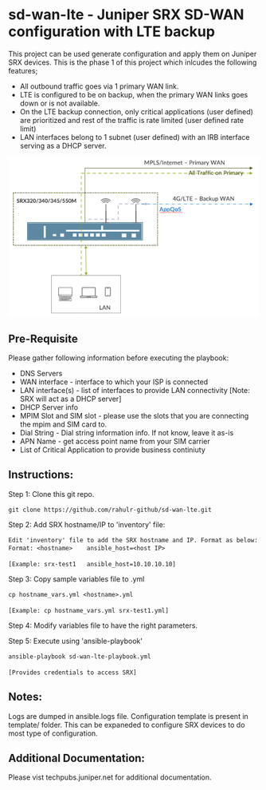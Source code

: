 # sd-wan-lte - Juniper SRX SD-WAN configuration with LTE backup

This project can be used generate configuration and apply them on Juniper SRX devices. 
  This is the phase 1 of this project which inlcudes the following features;
  - All outbound traffic goes via 1 primary WAN link.
  - LTE is configured to be on backup, when the primary WAN links goes down or is not available. 
  - On the LTE backup connection, only critical applications (user defined) are prioritized and rest of the traffic is rate limited (user defined rate limit) 
  - LAN interfaces belong to 1 subnet (user defined) with an IRB interface serving as a DHCP server. 

![](/images/sd-wan-lte-topo.png)

## Pre-Requisite 

Please gather following information before executing the playbook:

  - DNS Servers
  - WAN interface - interface to which your ISP is connected
  - LAN interface(s) - list of interfaces to provide LAN connectivity [Note: SRX will act as a DHCP server]
  - DHCP Server info
  - MPIM Slot and SIM slot - please use the slots that you are connecting the mpim and SIM card to. 
  - Dial String - Dial string information info. If not know, leave it as-is
  - APN Name - get access point name from your SIM carrier 
  - List of Critical Application to provide business continiuty 

## Instructions:
Step 1: Clone this git repo.

	git clone https://github.com/rahulr-github/sd-wan-lte.git

Step 2: Add SRX hostname/IP to 'inventory' file:

	Edit 'inventory' file to add the SRX hostname and IP. Format as below:
	Format: <hostname>    ansible_host=<host IP>
	
	[Example: srx-test1	  ansible_host=10.10.10.10]

Step 3: Copy sample variables file to <hostname>.yml 

	cp hostname_vars.yml <hostname>.yml 
	
	[Example: cp hostname_vars.yml srx-test1.yml]

Step 4: Modify variables file to have the right parameters. 

Step 5: Execute using 'ansible-playbook'

	ansible-playbook sd-wan-lte-playbook.yml

	[Provides credentials to access SRX]

## Notes:

Logs are dumped in ansible.logs file. Configuration template is present in template/ folder. This can be expaneded to configure SRX devices to do most type of configuration. 

## Additional Documentation:

Please vist techpubs.juniper.net for additional documentation. 



